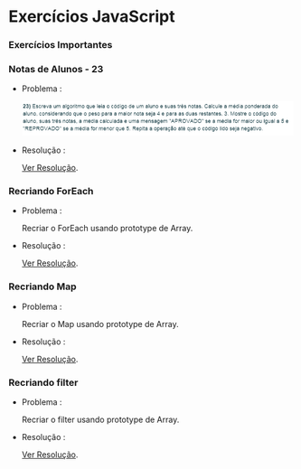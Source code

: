 # Exercícios JavaScript

### Exercícios Importantes

### Notas de Alunos - 23

- Problema :

  ![ex23](https://github.com/igfeitall/desafios-web-moderno/blob/main/img/ex23.png)

  

- Resolução :

  [Ver Resolução](https://github.com/igfeitall/desafios-web-moderno/blob/main/JavaScript/ex23.js).

### Recriando ForEach

- Problema :

  Recriar o ForEach usando prototype de Array.
  
- Resolução :

  [Ver Resolução](https://github.com/igfeitall/desafios-web-moderno/blob/main/JavaScript/forEach2.js).

### Recriando Map

- Problema :

  Recriar o Map usando prototype de Array.
  
- Resolução :

  [Ver Resolução](https://github.com/igfeitall/desafios-web-moderno/blob/main/JavaScript/map2.js).

### Recriando filter

- Problema :

  Recriar o filter usando prototype de Array.
  
- Resolução :

  [Ver Resolução](https://github.com/igfeitall/desafios-web-moderno/blob/main/JavaScript/filter2.js).